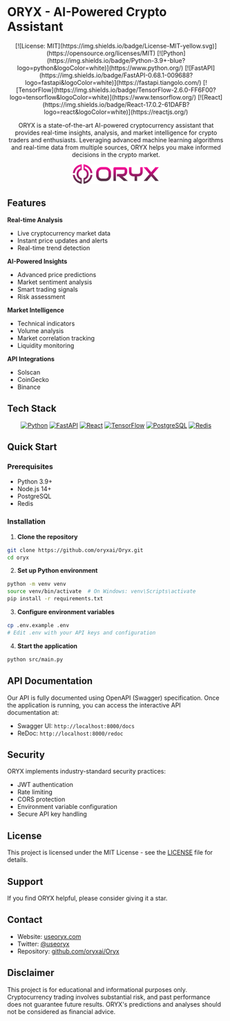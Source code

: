 # ORYX - AI-Powered Crypto Assistant

<div align="center"> [![License: MIT](https://img.shields.io/badge/License-MIT-yellow.svg)](https://opensource.org/licenses/MIT)
[![Python](https://img.shields.io/badge/Python-3.9+-blue?logo=python&logoColor=white)](https://www.python.org/)
[![FastAPI](https://img.shields.io/badge/FastAPI-0.68.1-009688?logo=fastapi&logoColor=white)](https://fastapi.tiangolo.com/)
[![TensorFlow](https://img.shields.io/badge/TensorFlow-2.6.0-FF6F00?logo=tensorflow&logoColor=white)](https://www.tensorflow.org/)
[![React](https://img.shields.io/badge/React-17.0.2-61DAFB?logo=react&logoColor=white)](https://reactjs.org/)

ORYX is a state-of-the-art AI-powered cryptocurrency assistant that provides real-time insights, analysis, and market intelligence for crypto traders and enthusiasts. Leveraging advanced machine learning algorithms and real-time data from multiple sources, ORYX helps you make informed decisions in the crypto market.

  <img src="https://raw.githubusercontent.com/oryxai/Oryx/32ec6e7a950304e142770e27cc9057e53f53bd26/assets/longlogo.svg" alt="ORYX Logo" width="200"/>
</div>

## Features

**Real-time Analysis**
- Live cryptocurrency market data
- Instant price updates and alerts
- Real-time trend detection

**AI-Powered Insights**
- Advanced price predictions
- Market sentiment analysis
- Smart trading signals
- Risk assessment

**Market Intelligence**
- Technical indicators
- Volume analysis
- Market correlation tracking
- Liquidity monitoring

**API Integrations**
- Solscan
- CoinGecko
- Binance

## Tech Stack

<div align="center">

[![Python](https://img.shields.io/badge/Python-3.9+-14354C?style=for-the-badge&logo=python&logoColor=white)](https://www.python.org/)
[![FastAPI](https://img.shields.io/badge/FastAPI-009688?style=for-the-badge&logo=fastapi&logoColor=white)](https://fastapi.tiangolo.com/)
[![React](https://img.shields.io/badge/React-20232A?style=for-the-badge&logo=react&logoColor=61DAFB)](https://reactjs.org/)
[![TensorFlow](https://img.shields.io/badge/TensorFlow-FF6F00?style=for-the-badge&logo=tensorflow&logoColor=white)](https://www.tensorflow.org/)
[![PostgreSQL](https://img.shields.io/badge/PostgreSQL-316192?style=for-the-badge&logo=postgresql&logoColor=white)](https://www.postgresql.org/)
[![Redis](https://img.shields.io/badge/Redis-DC382D?style=for-the-badge&logo=redis&logoColor=white)](https://redis.io/)

</div>

## Quick Start

### Prerequisites

- Python 3.9+
- Node.js 14+
- PostgreSQL
- Redis

### Installation

1. **Clone the repository**
```bash
git clone https://github.com/oryxai/Oryx.git
cd oryx
```

2. **Set up Python environment**
```bash
python -m venv venv
source venv/bin/activate  # On Windows: venv\Scripts\activate
pip install -r requirements.txt
```

3. **Configure environment variables**
```bash
cp .env.example .env
# Edit .env with your API keys and configuration
```

4. **Start the application**
```bash
python src/main.py
```

## API Documentation

Our API is fully documented using OpenAPI (Swagger) specification. Once the application is running, you can access the interactive API documentation at:

- Swagger UI: `http://localhost:8000/docs`
- ReDoc: `http://localhost:8000/redoc`

## Security

ORYX implements industry-standard security practices:

- JWT authentication
- Rate limiting
- CORS protection
- Environment variable configuration
- Secure API key handling

## License

This project is licensed under the MIT License - see the [LICENSE](LICENSE) file for details.

## Support

If you find ORYX helpful, please consider giving it a star.

## Contact

- Website: [useoryx.com](https://useoryx.com)
- Twitter: [@useoryx](https://x.com/useoryx.com)
- Repository: [github.com/oryxai/Oryx](https://github.com/oryxai/Oryx)

## Disclaimer

This project is for educational and informational purposes only. Cryptocurrency trading involves substantial risk, and past performance does not guarantee future results. ORYX's predictions and analyses should not be considered as financial advice. 
